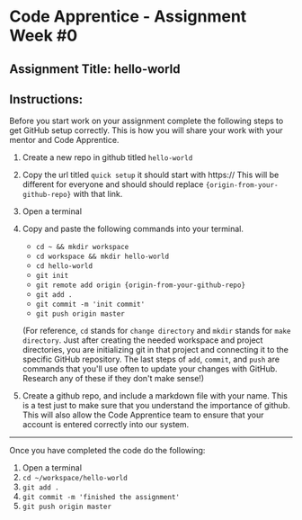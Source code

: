 # Code Apprentice - Assignment Week #0

## Assignment Title: hello-world

## Instructions:
Before you start work on your assignment complete the following steps to get GitHub setup correctly. This is how you will share your work with your mentor and Code Apprentice.

1. Create a new repo in github titled `hello-world`
2. Copy the url titled `quick setup` it should start with https:// This will be different for everyone and should should replace `{origin-from-your-github-repo}` with that link.
3. Open a terminal
4. Copy and paste the following commands into your terminal.
	- `cd ~ && mkdir workspace`
	- `cd workspace && mkdir hello-world`
	- `cd hello-world`
	- `git init`
	- `git remote add origin {origin-from-your-github-repo}`
	- `git add .`
	- `git commit -m 'init commit'`
	- `git push origin master`

	(For reference, `cd` stands for `change directory` and `mkdir` stands for `make directory`. Just after creating the needed workspace and project directories, you are initializing git in that project and connecting it to the specific GitHub repository. The last steps of `add`, `commit`, and `push` are commands that you'll use often to update your changes with GitHub. Research any of these if they don't make sense!)
  
5. Create a github repo, and include a markdown file with your name. This is a test just to make sure that you understand the importance of github. This will also allow the Code Apprentice team to ensure that your account is entered correctly into our system.

---

Once you have completed the code do the following:

1. Open a terminal
2. `cd ~/workspace/hello-world`
3. `git add .`
4. `git commit -m 'finished the assignment'`
5. `git push origin master`

